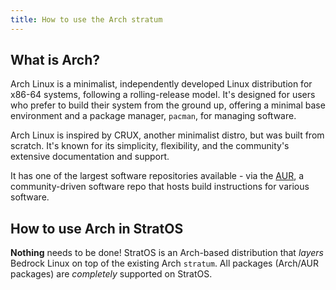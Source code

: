 ```yaml
---
title: How to use the Arch stratum
---
```

## What is Arch?
Arch Linux is a minimalist, independently developed Linux distribution for x86-64 systems, following a rolling-release model. 
It's designed for users who prefer to build their system from the ground up, offering a minimal base environment and a package manager, `pacman`, for managing software. 

Arch Linux is inspired by CRUX, another minimalist distro, but was built from scratch. 
It's known for its simplicity, flexibility, and the community's extensive documentation and support.

It has one of the largest software repositories available - via the [AUR](https://aur.archlinux.org), a community-driven software repo that hosts build instructions for various software.

## How to use Arch in StratOS
**Nothing** needs to be done! StratOS is an Arch-based distribution that *layers* Bedrock Linux on top of the existing Arch `stratum`.
All packages (Arch/AUR packages) are *completely* supported on StratOS.

<!-- include pics -->

